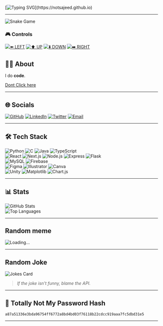 [![Typing SVG](https://readme-typing-svg.demolab.com?font=Fira+Code&pause=900&color=00F5D4&width=600&lines=Hi%2C+I'm+Sajeed.;Yes%2C+this+is+a+README.;Fine%2C+scroll+down...)](https://notsajeed.github.io)

---
![Snake Game](https://snake-api-6tjn.onrender.com/board.svg?cachebuster=1234)
<!-- Ah, I see you’ve found the API links. Congratulations on your detective skills. Using them? Bold. Stupidly bold. 😎 -->

### 🎮 Controls

  [![⬅️ LEFT](https://img.shields.io/badge/⬅️-LEFT-brightgreen?style=for-the-badge)](https://snake-api-6tjn.onrender.com/move/left?redirect=https://github.com/notsajeed)
[![⬆️ UP](https://img.shields.io/badge/⬆️-UP-brightgreen?style=for-the-badge)](https://snake-api-6tjn.onrender.com/move/up?redirect=https://github.com/notsajeed)
 [![⬇️ DOWN](https://img.shields.io/badge/⬇️-DOWN-brightgreen?style=for-the-badge)](https://snake-api-6tjn.onrender.com/move/down?redirect=https://github.com/notsajeed) 
[![➡️ RIGHT](https://img.shields.io/badge/➡️-RIGHT-brightgreen?style=for-the-badge)](https://snake-api-6tjn.onrender.com/move/right?redirect=https://github.com/notsajeed) 

<!-- Seriously, don’t even think about using the API. Unless you enjoy watching servers silently judge you. -->

## 🧑‍💻 About
I do **code**.

[Dont Click here](https://notsajeed.github.io)

---


## 🌐 Socials
[![GitHub](https://img.shields.io/badge/GitHub-181717?style=flat&logo=github&logoColor=white)](https://github.com/notsajeed)
[![LinkedIn](https://img.shields.io/badge/LinkedIn-0077B5?style=flat&logo=linkedin&logoColor=white)](https://www.linkedin.com/in/notsajeed)
[![Twitter](https://img.shields.io/badge/Twitter-1DA1F2?style=flat&logo=twitter&logoColor=white)](https://twitter.com/notsajeed)
[![Email](https://img.shields.io/badge/Email-D14836?style=flat&logo=gmail&logoColor=white)](mailto:mohammedsajeed200510@gmail.com)

---

## 🛠 Tech Stack  
 
![Python](https://img.shields.io/badge/Python-3670A0?style=flat&logo=python&logoColor=ffdd54) 
![C](https://img.shields.io/badge/C-00599C?style=flat&logo=c&logoColor=white) 
![Java](https://img.shields.io/badge/Java-ED8B00?style=flat&logo=openjdk&logoColor=white) 
![TypeScript](https://img.shields.io/badge/TypeScript-007ACC?style=flat&logo=typescript&logoColor=white)    
![React](https://img.shields.io/badge/React-20232a?style=flat&logo=react&logoColor=61DAFB) 
![Next.js](https://img.shields.io/badge/Next.js-000000?style=flat&logo=nextdotjs&logoColor=white) 
![Node.js](https://img.shields.io/badge/Node.js-6DA55F?style=flat&logo=node.js&logoColor=white) 
![Express](https://img.shields.io/badge/Express-404d59?style=flat&logo=express&logoColor=white) 
![Flask](https://img.shields.io/badge/Flask-000000?style=flat&logo=flask&logoColor=white)  
![MySQL](https://img.shields.io/badge/MySQL-4479A1?style=flat&logo=mysql&logoColor=white) 
![Firebase](https://img.shields.io/badge/Firebase-ffca28?style=flat&logo=firebase&logoColor=black)  
![Figma](https://img.shields.io/badge/Figma-F24E1E?style=flat&logo=figma&logoColor=white) 
![Illustrator](https://img.shields.io/badge/Illustrator-FF9A00?style=flat&logo=adobeillustrator&logoColor=white) 
![Canva](https://img.shields.io/badge/Canva-00C4CC?style=flat&logo=canva&logoColor=white)  
![Unity](https://img.shields.io/badge/Unity-000000?style=flat&logo=unity&logoColor=white) 
![Matplotlib](https://img.shields.io/badge/Matplotlib-ffffff?style=flat&logo=plotly&logoColor=black) 
![Chart.js](https://img.shields.io/badge/Chart.js-F5788D?style=flat&logo=chartdotjs&logoColor=white)  

---

## 📊 Stats
![GitHub Stats](https://github-readme-stats.vercel.app/api?username=notsajeed&show_icons=true&theme=tokyonight&hide_border=true)  
![Top Languages](https://github-readme-stats.vercel.app/api/top-langs/?username=notsajeed&layout=compact&theme=tokyonight&hide_border=true)  

----

## Random meme
![Loading...](https://i.gifer.com/ZZ5H.gif)  

---
## Random Joke
![Jokes Card](https://readme-jokes.vercel.app/api?theme=tokyonight&hideBorder=true&width=500)

> *If the joke isn’t funny, blame the API.*  
---

## 🔑 Totally Not My Password Hash
`a87a51336e3bda96754ff6772a8bd4bd03f76118b22cdcc919aaa7fc5dbd31e5`  

---


